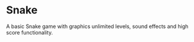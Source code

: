 Snake
=====

A basic Snake game with graphics unlimited levels, sound effects and high score functionality.
